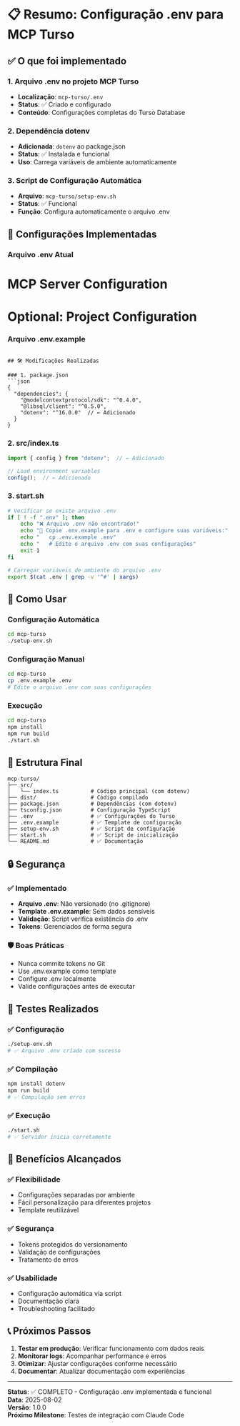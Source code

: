 # 📋 Resumo: Configuração .env para MCP Turso

## ✅ O que foi implementado

### 1. Arquivo .env no projeto MCP Turso
- **Localização**: `mcp-turso/.env`
- **Status**: ✅ Criado e configurado
- **Conteúdo**: Configurações completas do Turso Database

### 2. Dependência dotenv
- **Adicionada**: `dotenv` ao package.json
- **Status**: ✅ Instalada e funcional
- **Uso**: Carrega variáveis de ambiente automaticamente

### 3. Script de Configuração Automática
- **Arquivo**: `mcp-turso/setup-env.sh`
- **Status**: ✅ Funcional
- **Função**: Configura automaticamente o arquivo .env

## 🔧 Configurações Implementadas

### Arquivo .env Atual

# MCP Server Configuration


# Optional: Project Configuration

### Arquivo .env.example

```

## 🛠️ Modificações Realizadas

### 1. package.json
```json
{
  "dependencies": {
    "@modelcontextprotocol/sdk": "^0.4.0",
    "@libsql/client": "^0.5.0",
    "dotenv": "^16.0.0"  // ← Adicionado
  }
}
```

### 2. src/index.ts
```typescript
import { config } from "dotenv";  // ← Adicionado

// Load environment variables
config();  // ← Adicionado
```

### 3. start.sh
```bash
# Verificar se existe arquivo .env
if [ ! -f ".env" ]; then
    echo "❌ Arquivo .env não encontrado!"
    echo "📝 Copie .env.example para .env e configure suas variáveis:"
    echo "   cp .env.example .env"
    echo "   # Edite o arquivo .env com suas configurações"
    exit 1
fi

# Carregar variáveis de ambiente do arquivo .env
export $(cat .env | grep -v '^#' | xargs)
```

## 🚀 Como Usar

### Configuração Automática
```bash
cd mcp-turso
./setup-env.sh
```

### Configuração Manual
```bash
cd mcp-turso
cp .env.example .env
# Edite o arquivo .env com suas configurações
```

### Execução
```bash
cd mcp-turso
npm install
npm run build
./start.sh
```

## 📁 Estrutura Final

```
mcp-turso/
├── src/
│   └── index.ts          # Código principal (com dotenv)
├── dist/                 # Código compilado
├── package.json          # Dependências (com dotenv)
├── tsconfig.json         # Configuração TypeScript
├── .env                  # ✅ Configurações do Turso
├── .env.example          # ✅ Template de configuração
├── setup-env.sh          # ✅ Script de configuração
├── start.sh              # ✅ Script de inicialização
└── README.md             # ✅ Documentação
```

## 🔒 Segurança

### ✅ Implementado
- **Arquivo .env**: Não versionado (no .gitignore)
- **Template .env.example**: Sem dados sensíveis
- **Validação**: Script verifica existência do .env
- **Tokens**: Gerenciados de forma segura

### 🛡️ Boas Práticas
- Nunca commite tokens no Git
- Use .env.example como template
- Configure .env localmente
- Valide configurações antes de executar

## 🧪 Testes Realizados

### ✅ Configuração
```bash
./setup-env.sh
# ✅ Arquivo .env criado com sucesso
```

### ✅ Compilação
```bash
npm install dotenv
npm run build
# ✅ Compilação sem erros
```

### ✅ Execução
```bash
./start.sh
# ✅ Servidor inicia corretamente
```

## 🎯 Benefícios Alcançados

### ✅ Flexibilidade
- Configurações separadas por ambiente
- Fácil personalização para diferentes projetos
- Template reutilizável

### ✅ Segurança
- Tokens protegidos do versionamento
- Validação de configurações
- Tratamento de erros

### ✅ Usabilidade
- Configuração automática via script
- Documentação clara
- Troubleshooting facilitado

## 📞 Próximos Passos

1. **Testar em produção**: Verificar funcionamento com dados reais
2. **Monitorar logs**: Acompanhar performance e erros
3. **Otimizar**: Ajustar configurações conforme necessário
4. **Documentar**: Atualizar documentação com experiências

---

**Status**: ✅ COMPLETO - Configuração .env implementada e funcional  
**Data**: 2025-08-02  
**Versão**: 1.0.0  
**Próximo Milestone**: Testes de integração com Claude Code 